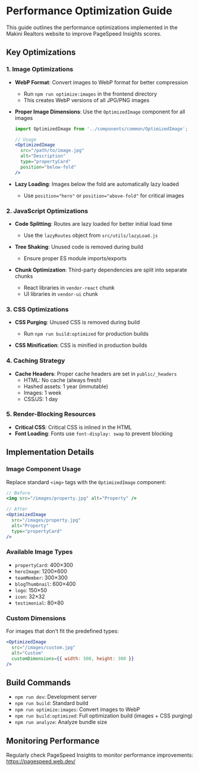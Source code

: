 # Performance Optimization Guide

This guide outlines the performance optimizations implemented in the Makini Realtors website to improve PageSpeed Insights scores.

## Key Optimizations

### 1. Image Optimizations

- **WebP Format**: Convert images to WebP format for better compression
  - Run `npm run optimize:images` in the frontend directory
  - This creates WebP versions of all JPG/PNG images

- **Proper Image Dimensions**: Use the `OptimizedImage` component for all images
  ```jsx
  import OptimizedImage from '../components/common/OptimizedImage';
  
  // Usage
  <OptimizedImage 
    src="/path/to/image.jpg" 
    alt="Description" 
    type="propertyCard" 
    position="below-fold" 
  />
  ```

- **Lazy Loading**: Images below the fold are automatically lazy loaded
  - Use `position="hero"` or `position="above-fold"` for critical images

### 2. JavaScript Optimizations

- **Code Splitting**: Routes are lazy loaded for better initial load time
  - Use the `lazyRoutes` object from `src/utils/lazyLoad.js`

- **Tree Shaking**: Unused code is removed during build
  - Ensure proper ES module imports/exports

- **Chunk Optimization**: Third-party dependencies are split into separate chunks
  - React libraries in `vendor-react` chunk
  - UI libraries in `vendor-ui` chunk

### 3. CSS Optimizations

- **CSS Purging**: Unused CSS is removed during build
  - Run `npm run build:optimized` for production builds

- **CSS Minification**: CSS is minified in production builds

### 4. Caching Strategy

- **Cache Headers**: Proper cache headers are set in `public/_headers`
  - HTML: No cache (always fresh)
  - Hashed assets: 1 year (immutable)
  - Images: 1 week
  - CSS/JS: 1 day

### 5. Render-Blocking Resources

- **Critical CSS**: Critical CSS is inlined in the HTML
- **Font Loading**: Fonts use `font-display: swap` to prevent blocking

## Implementation Details

### Image Component Usage

Replace standard `<img>` tags with the `OptimizedImage` component:

```jsx
// Before
<img src="/images/property.jpg" alt="Property" />

// After
<OptimizedImage 
  src="/images/property.jpg" 
  alt="Property" 
  type="propertyCard" 
/>
```

### Available Image Types

- `propertyCard`: 400×300
- `heroImage`: 1200×600
- `teamMember`: 300×300
- `blogThumbnail`: 600×400
- `logo`: 150×50
- `icon`: 32×32
- `testimonial`: 80×80

### Custom Dimensions

For images that don't fit the predefined types:

```jsx
<OptimizedImage 
  src="/images/custom.jpg" 
  alt="Custom" 
  customDimensions={{ width: 500, height: 300 }} 
/>
```

## Build Commands

- `npm run dev`: Development server
- `npm run build`: Standard build
- `npm run optimize:images`: Convert images to WebP
- `npm run build:optimized`: Full optimization build (images + CSS purging)
- `npm run analyze`: Analyze bundle size

## Monitoring Performance

Regularly check PageSpeed Insights to monitor performance improvements:
https://pagespeed.web.dev/